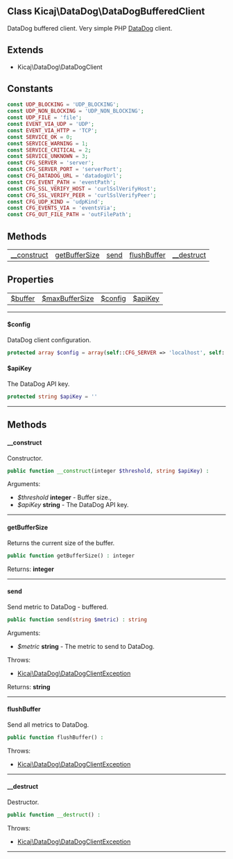 ## Class Kicaj\DataDog\DataDogBufferedClient
DataDog buffered client.
Very simple PHP [DataDog](http://www.datadoghq.com/) client.
## Extends

- Kicaj\DataDog\DataDogClient

## Constants

```php
const UDP_BLOCKING = 'UDP_BLOCKING';
const UDP_NON_BLOCKING = 'UDP_NON_BLOCKING';
const UDP_FILE = 'file';
const EVENT_VIA_UDP = 'UDP';
const EVENT_VIA_HTTP = 'TCP';
const SERVICE_OK = 0;
const SERVICE_WARNING = 1;
const SERVICE_CRITICAL = 2;
const SERVICE_UNKNOWN = 3;
const CFG_SERVER = 'server';
const CFG_SERVER_PORT = 'serverPort';
const CFG_DATADOG_URL = 'datadogUrl';
const CFG_EVENT_PATH = 'eventPath';
const CFG_SSL_VERIFY_HOST = 'curlSslVerifyHost';
const CFG_SSL_VERIFY_PEER = 'curlSslVerifyPeer';
const CFG_UDP_KIND = 'udpKind';
const CFG_EVENTS_VIA = 'eventsVia';
const CFG_OUT_FILE_PATH = 'outFilePath';
```

## Methods

|                                  |                                  |                                  |                                  |                                  |
| -------------------------------- | -------------------------------- | -------------------------------- | -------------------------------- | -------------------------------- |
|   [__construct](#__construct)    | [getBufferSize](#getbuffersize)  |          [send](#send)           |   [flushBuffer](#flushbuffer)    |    [__destruct](#__destruct)     |

## Properties

|                                    |                                    |                                    |                                    |
| ---------------------------------- | ---------------------------------- | ---------------------------------- | ---------------------------------- |
|         [$buffer](#buffer)         |  [$maxBufferSize](#maxbuffersize)  |         [$config](#config)         |         [$apiKey](#apikey)         |

-------

#### $config
DataDog client configuration.

```php
protected array $config = array(self::CFG_SERVER => 'localhost', self::CFG_SERVER_PORT => 8125, self::CFG_DATADOG_URL => 'https://app.datadoghq.com', self::CFG_EVENT_PATH => '/api/v1/events', self::CFG_SSL_VERIFY_HOST => 2, self::CFG_SSL_VERIFY_PEER => true, self::CFG_UDP_KIND => self::UDP_NON_BLOCKING, self::CFG_EVENTS_VIA => self::EVENT_VIA_UDP, self::CFG_OUT_FILE_PATH => '')
```

#### $apiKey
The DataDog API key.

```php
protected string $apiKey = ''
```

-------
## Methods
#### __construct
Constructor.
```php
public function __construct(integer $threshold, string $apiKey) : 
```
Arguments:
- _$threshold_ **integer** - Buffer size., 
- _$apiKey_ **string** - The DataDog API key.

-------
#### getBufferSize
Returns the current size of the buffer.
```php
public function getBufferSize() : integer
```

Returns: **integer**

-------
#### send
Send metric to DataDog - buffered.
```php
public function send(string $metric) : string
```
Arguments:
- _$metric_ **string** - The metric to send to DataDog.

Throws:
- [Kicaj\DataDog\DataDogClientException](Kicaj-DataDog-DataDogClientException.md)

Returns: **string**

-------
#### flushBuffer
Send all metrics to DataDog.
```php
public function flushBuffer() : 
```

Throws:
- [Kicaj\DataDog\DataDogClientException](Kicaj-DataDog-DataDogClientException.md)

-------
#### __destruct
Destructor.
```php
public function __destruct() : 
```

Throws:
- [Kicaj\DataDog\DataDogClientException](Kicaj-DataDog-DataDogClientException.md)

-------
